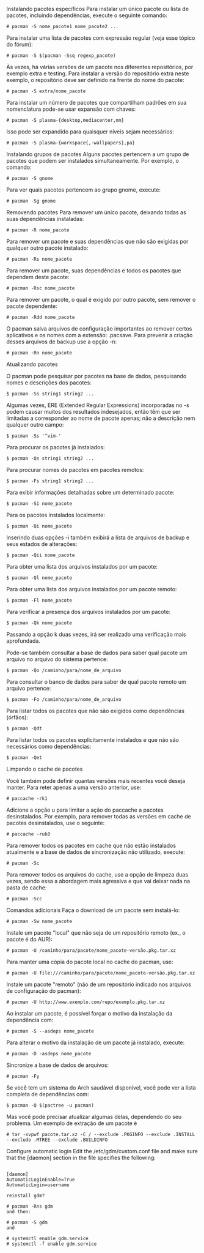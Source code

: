 Instalando pacotes específicos
Para instalar um único pacote ou lista de pacotes, incluindo dependências, execute o seguinte comando:

```
# pacman -S nome_pacote1 nome_pacote2 ...
```
Para instalar uma lista de pacotes com expressão regular (veja esse tópico do fórum):

```
# pacman -S $(pacman -Ssq regexp_pacote)
```

Às vezes, há várias versões de um pacote nos diferentes repositórios, por exemplo extra e testing. Para instalar a versão do repositório extra neste exemplo, o repositório deve ser definido na frente do nome do pacote:

```
# pacman -S extra/nome_pacote
```

Para instalar um número de pacotes que compartilham padrões em sua nomenclatura pode-se usar expansão com chaves:

```
# pacman -S plasma-{desktop,mediacenter,nm}
```
Isso pode ser expandido para quaisquer níveis sejam necessários:

```
# pacman -S plasma-{workspace{,-wallpapers},pa}
```
Instalando grupos de pacotes
Alguns pacotes pertencem a um grupo de pacotes que podem ser instalados simultaneamente. Por exemplo, o comando:

```
# pacman -S gnome
```

Para ver quais pacotes pertencem ao grupo gnome, execute:

```
# pacman -Sg gnome
```

Removendo pacotes
Para remover um único pacote, deixando todas as suas dependências instaladas:

```
# pacman -R nome_pacote
```
Para remover um pacote e suas dependências que não são exigidas por qualquer outro pacote instalado:

```
# pacman -Rs nome_pacote
```
Para remover um pacote, suas dependências e todos os pacotes que dependem deste pacote:

```
# pacman -Rsc nome_pacote
```
Para remover um pacote, o qual é exigido por outro pacote, sem remover o pacote dependente:

```
# pacman -Rdd nome_pacote
```
O pacman salva arquivos de configuração importantes ao remover certos aplicativos e os nomes com a extensão: .pacsave. Para prevenir a criação desses arquivos de backup use a opção -n:

```
# pacman -Rn nome_pacote
```

Atualizando pacotes

O pacman pode pesquisar por pacotes na base de dados, pesquisando nomes e descrições dos pacotes:

```
$ pacman -Ss string1 string2 ...
```
Algumas vezes, ERE (Extended Regular Expressions) incorporadas no -s podem causar muitos dos resultados indesejados, então têm que ser limitadas a corresponder ao nome de pacote apenas; não a descrição nem qualquer outro campo:

```
$ pacman -Ss '^vim-'
```
Para procurar os pacotes já instalados:

```
$ pacman -Qs string1 string2 ...
```
Para procurar nomes de pacotes em pacotes remotos:

```
$ pacman -Fs string1 string2 ...
```
Para exibir informações detalhadas sobre um determinado pacote:

```
$ pacman -Si nome_pacote
```
Para os pacotes instalados localmente:

```
$ pacman -Qi nome_pacote
```
Inserindo duas opções -i também exibirá a lista de arquivos de backup e seus estados de alterações:

```
$ pacman -Qii nome_pacote
```
Para obter uma lista dos arquivos instalados por um pacote:

```
$ pacman -Ql nome_pacote
```
Para obter uma lista dos arquivos instalados por um pacote remoto:

```
$ pacman -Fl nome_pacote
```
Para verificar a presença dos arquivos instalados por um pacote:

```
$ pacman -Qk nome_pacote
```
Passando a opção k duas vezes, irá ser realizado uma verificação mais aprofundada.

Pode-se também consultar a base de dados para saber qual pacote um arquivo no arquivo do sistema pertence:

```
$ pacman -Qo /caminho/para/nome_de_arquivo
```
Para consultar o banco de dados para saber de qual pacote remoto um arquivo pertence:

```
$ pacman -Fo /caminho/para/nome_de_arquivo
```
Para listar todos os pacotes que não são exigidos como dependências (órfãos):

```
$ pacman -Qdt
```

Para listar todos os pacotes explicitamente instalados e que não são necessários como dependências:

```
$ pacman -Qet
```

Limpando o cache de pacotes

Você também pode definir quantas versões mais recentes você deseja manter. Para reter apenas a uma versão anterior, use:

```
# paccache -rk1
```
Adicione a opção u para limitar a ação do paccache a pacotes desinstalados. Por exemplo, para remover todas as versões em cache de pacotes desinstalados, use o seguinte:

```
# paccache -ruk0
```

Para remover todos os pacotes em cache que não estão instalados atualmente e a base de dados de sincronização não utilizado, execute:

```
# pacman -Sc
```
Para remover todos os arquivos do cache, use a opção de limpeza duas vezes, sendo essa a abordagem mais agressiva e que vai deixar nada na pasta de cache:

```
# pacman -Scc
```

Comandos adicionais
Faça o download de um pacote sem instalá-lo:

```
# pacman -Sw nome_pacote
```
Instale um pacote "local" que não seja de um repositório remoto (ex., o pacote é do AUR):

```
# pacman -U /caminho/para/pacote/nome_pacote-versão.pkg.tar.xz
```
Para manter uma cópia do pacote local no cache do pacman, use:

```
# pacman -U file:///caminho/para/pacote/nome_pacote-versão.pkg.tar.xz
```
Instale um pacote "remoto" (não de um repositório indicado nos arquivos de configuração do pacman):

```
# pacman -U http://www.exemplo.com/repo/exemplo.pkg.tar.xz
```

Ao instalar um pacote, é possível forçar o motivo da instalação da dependência com:

```
# pacman -S --asdeps nome_pacote
```

Para alterar o motivo da instalação de um pacote já instalado, execute:

```
# pacman -D -asdeps nome_pacote
```

Sincronize a base de dados de arquivos:

```
# pacman -Fy
```

Se você tem um sistema do Arch saudável disponível, você pode ver a lista completa de dependências com:

```
$ pacman -Q $(pactree -u pacman)
```
Mas você pode precisar atualizar algumas delas, dependendo do seu problema. Um exemplo de extração de um pacote é

```
# tar -xvpwf pacote.tar.xz -C / --exclude .PKGINFO --exclude .INSTALL --exclude .MTREE --exclude .BUILDINFO
```

Configure automatic login
Edit the /etc/gdm/custom.conf file and make sure that the [daemon] section in the file specifies the following:
```

[daemon]
AutomaticLoginEnable=True
AutomaticLogin=username

reinstall gdm?

# pacman -Rns gdm
and then:

# pacman -S gdm
and

# systemctl enable gdm.service
# systemctl -f enable gdm.service

```
